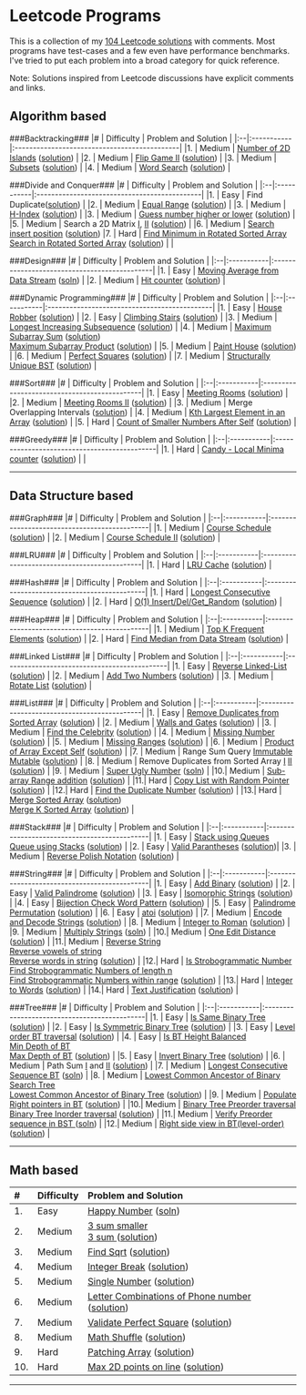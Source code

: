 Leetcode Programs
===================
This is a collection of my [104 Leetcode solutions](./) with comments. Most programs have test-cases and a few even have performance benchmarks. I've tried to put each problem into a broad category for quick reference.

Note: Solutions inspired from Leetcode discussions have explicit comments and links.

Algorithm based
--------------------------------------------
###Backtracking###
|#  | Difficulty | Problem and Solution                         |
|:--|:-----------|:---------------------------------------------|
|1. | Medium     | [Number of 2D Islands](https://leetcode.com/problems/number-of-islands/) ([solution](./algo_backtrack_2D_number_of_islands.cc))                                                                                |
|2. | Medium     | [Flip Game II](https://leetcode.com/problems/flip-game-ii/) ([solution](./algo_backtrack_flipgame2.cc))            |
|3. | Medium     | [Subsets](https://leetcode.com/problems/subsets/) ([solution](./algo_backtrack_subsets.cc))                        |
|4. | Medium     | [Word Search](https://leetcode.com/problems/word-search/) ([solution](./algo_backtrack_word_search.cc))            |

###Divide and Conquer###
|#  | Difficulty | Problem and Solution                         |
|:--|:-----------|:---------------------------------------------|
|1. | Easy       | Find Duplicate([solution](./algo_dc_elem_appear_once_in_sorted_arr.cc))                                            |
|2. | Medium     | [Equal Range](https://leetcode.com/problems/search-for-a-range/) ([solution](./algo_dc_equal_range.cc))            |
|3. | Medium     | [H-Index](https://leetcode.com/problems/h-index/) ([solution](./algo_dc_h_index.cc))           |
|3. | Medium     | [Guess number higher or lower](https://leetcode.com/problems/guess-number-higher-or-lower/) ([solution](./algo_dc_guess_number.cc))       |
|5. | Medium     | Search a 2D Matrix [I](https://leetcode.com/problems/search-a-2d-matrix/),  [II](https://leetcode.com/problems/search-a-2d-matrix-ii/) ([solution](./algo_dc_search_2D_matrix_i_ii.cc))                           |
|6. | Medium     | [Search insert position](https://leetcode.com/problems/search-insert-position/) ([solution](./algo_dc_search_insert_position.cc))                                      |7. | Hard       | [Find Minimum in Rotated Sorted Array](https://leetcode.com/problems/find-minimum-in-rotated-sorted-array/) <br> [Search in Rotated Sorted Array](https://leetcode.com/problems/search-in-rotated-sorted-array/) ([solution](./algo_dc_rotated_array_search.cc))  |                         |

###Design###
|#  | Difficulty | Problem and Solution                         |
|:--|:-----------|:---------------------------------------------|
|1. | Easy       | [Moving Average from Data Stream](https://leetcode.com/problems/moving-average-from-data-stream/) ([soln](./algo_design_moving_average.cc))   |
|2. | Medium     | [Hit counter](https://leetcode.com/problems/design-hit-counter/) ([solution](./algo_design_hit_counter.cc))                                   |

###Dynamic Programming###
|#  | Difficulty | Problem and Solution                         |
|:--|:-----------|:---------------------------------------------|
|1. | Easy       | [House Robber](https://leetcode.com/problems/house-robber/) ([solution](./algo_dp_easy_house_robber.cc))           |
|2. | Easy       | [Climbing Stairs](https://leetcode.com/problems/climbing-stairs/) ([solution](./algo_dp_number_of_1_2_steps.cc))   |
|3. | Medium     | [Longest Increasing Subsequence](https://leetcode.com/problems/longest-increasing-subsequence/) ([solution](./algo_dp_longest_increasing_subsequence.cc))    |
|4. | Medium     | [Maximum Subarray Sum](https://leetcode.com/problems/maximum-subarray/) ([solution](./algo_dp_maximum_sum_product_subarray.cc)) <br> [Maximum Subarray Product](https://leetcode.com/problems/maximum-product-subarray/) ([solution](./algo_dp_maximum_sum_product_subarray.cc))                                                   |
|5. | Medium     | [Paint House](https://leetcode.com/problems/paint-house/) ([solution](./algo_dp_medium_paint_house.cc))            |
|6. | Medium     | [Perfect Squares](https://leetcode.com/problems/perfect-squares/) ([solution](./algo_dp_perfect_squares.cc))       |
|7. | Medium     | [Structurally Unique BST](https://leetcode.com/problems/unique-binary-search-trees/) ([solution](./algo_dp_unique_binary_search_trees.cc))         |

###Sort###
|#  | Difficulty | Problem and Solution                         |
|:--|:-----------|:---------------------------------------------|
|1. | Easy       | [Meeting Rooms](https://leetcode.com/problems/meeting-rooms/) ([solution](./algo_sort_meeting_rooms.cc))           |
|2. | Medium     | [Meeting Rooms II](https://leetcode.com/problems/meeting-rooms-ii/) ([solution](./algo_sort_meeting_rooms_ii.cc))  |
|3. | Medium     | Merge Overlapping Intervals ([solution](./algo_sort_merge_overlapping_intervals.cc))                               |
|4. | Medium     | [Kth Largest Element in an Array](https://leetcode.com/problems/kth-largest-element-in-an-array/) ([solution](./algo_sort_quick_select.cc))                            |
|5. | Hard       | [Count of Smaller Numbers After Self](https://leetcode.com/problems/count-of-smaller-numbers-after-self/) ([solution](./algo_sort_num_smaller_elements_in_right.cc))   |

###Greedy###
|#  | Difficulty | Problem and Solution                         |
|:--|:-----------|:---------------------------------------------|
|1. | Hard       | [Candy - Local Minima counter](https://leetcode.com/problems/candy/) ([solution](./algo_greedy_local_minimum_candy.cc)) | |

----------------------------------------------------------------------------------------
Data Structure based
--------------------------------------------
###Graph###
|#  | Difficulty | Problem and Solution                          |
|:--|:-----------|:---------------------------------------------|
|1. | Medium     | [Course Schedule](https://leetcode.com/problems/course-schedule/) ([solution](./ds_graph_loop_course_schedule.cc)) |
|2. | Medium     | [Course Schedule II](https://leetcode.com/problems/course-schedule-ii/) ([solution](./ds_graph_loop_course_schedule_ii.cc))                                                                                   |

###LRU###
|#  | Difficulty | Problem and Solution                          |
|:--|:-----------|:---------------------------------------------|
|1. | Hard       | [LRU Cache](https://leetcode.com/problems/lru-cache/) ([solution](./ds_lru_cache.cc))        |

###Hash###
|#  | Difficulty | Problem and Solution                          |
|:--|:-----------|:---------------------------------------------|
|1. | Hard       | [Longest Consecutive Sequence](https://leetcode.com/problems/longest-consecutive-sequence/) ([solution](./ds_hash_longest_consecutive_seq.cc))  |
|2. | Hard       | [O(1) Insert/Del/Get_Random](https://leetcode.com/problems/insert-delete-getrandom-o1/) ([solution](./ds_hash_ins_del_get_random.cc))  |

###Heap###
|#  | Difficulty | Problem and Solution                         |
|:--|:-----------|:---------------------------------------------|
|1. | Medium     | [Top K Frequent Elements](https://leetcode.com/problems/top-k-frequent-elements/) ([solution](./ds_heap_top_k_frequent_elements.cc))      |
|2. | Hard       | [Find Median from Data Stream](https://leetcode.com/problems/find-median-from-data-stream/) ([solution](./ds_heap_find_median_in_stream.cc))                                                                                           |

###Linked List###
|#  | Difficulty | Problem and Solution                          |
|:--|:-----------|:---------------------------------------------|
|1. | Easy       | [Reverse Linked-List](https://leetcode.com/problems/reverse-linked-list/) ([solution](./ds_linkedlist_reverse.cc)) |
|2. | Medium     | [Add Two Numbers](https://leetcode.com/problems/add-two-numbers/) ([solution](./ds_linkedlist_add_two_nums.cc))    |
|3. | Medium     | [Rotate List](https://leetcode.com/problems/rotate-list/) ([solution](./ds_linkedlist_rotate_list.cc))             |

###List###
|#  | Difficulty | Problem and Solution                          |
|:--|:-----------|:---------------------------------------------|
|1. | Easy       | [Remove Duplicates from Sorted Array](https://leetcode.com/problems/remove-duplicates-from-sorted-array/) ([solution](./ds_list_easy_remove_duplicate_number.cc))                                                                               |
|2. | Medium     | [Walls and Gates](https://leetcode.com/problems/walls-and-gates/) ([solution](./ds_list_2D_walls_and_gates.cc))    |
|3. | Medium     | [Find the Celebrity](https://leetcode.com/problems/find-the-celebrity/) ([solution](./ds_list_find_the_celebrity.cc))                                                                                         |
|4. | Medium     | [Missing Number](https://leetcode.com/problems/missing-number/) ([solution](./ds_list_missing_number.cc))          |
|5. | Medium     | [Missing Ranges](https://leetcode.com/problems/missing-ranges/) ([solution](./ds_list_missing_ranges.cc))          |
|6. | Medium     | [Product of Array Except Self](https://leetcode.com/problems/product-of-array-except-self/) ([solution](./ds_list_product_of_array_except_self.cc))                                                                               |
|7. | Medium     | Range Sum Query [Immutable](https://leetcode.com/problems/range-sum-query-immutable/) [Mutable](https://leetcode.com/problems/range-sum-query-mutable/) ([solution](./ds_list_range_sum_query.cc))                          |
|8. | Medium     | Remove Duplicates from Sorted Array [I](https://leetcode.com/problems/remove-duplicates-from-sorted-array/) [II](https://leetcode.com/problems/remove-duplicates-from-sorted-array-ii/) ([solution](./ds_list_remove_duplicates_sorted_i_ii.cc))  |
|9. | Medium     | [Super Ugly Number](https://leetcode.com/problems/super-ugly-number/)  ([soln](./ds_list_super_ugly_numbers.cc))   |
|10.| Medium     | [Sub-array Range addition](https://leetcode.com/problems/range-addition/) ([solution](./ds_list_range_addition.cc))                                  |
|11.| Hard       | [Copy List with Random Pointer](https://leetcode.com/problems/copy-list-with-random-pointer/) ([solution](./ds_list_copy_list_with_random_pointer.cc))                                                                              |
|12.| Hard       | [Find the Duplicate Number](https://leetcode.com/problems/find-the-duplicate-number/) ([solution](./ds_list_duplicate_number.cc))      |
|13.| Hard       | [Merge Sorted Array](https://leetcode.com/problems/merge-sorted-array/) ([solution](./ds_list_merge_sorted_arrays.cc)) <br> [Merge K Sorted Array](https://leetcode.com/problems/merge-k-sorted-lists/) ([solution](./ds_list_merge_k_sorted_lists.cc))      |

###Stack###
|#  | Difficulty | Problem and Solution                          |
|:--|:-----------|:---------------------------------------------|
|1. | Easy      | [Stack using Queues](https://leetcode.com/problems/implement-stack-using-queues/) <br> [Queue using Stacks](https://leetcode.com/problems/implement-queue-using-stacks/)  ([solution](./ds_stack_using_queue.cc))                   |
|2. | Easy       | [Valid Parantheses](https://leetcode.com/problems/valid-parentheses/) ([solution](./ds_stack_valid_parantheses.cc))|
|3. | Medium     | [Reverse Polish Notation](https://leetcode.com/problems/evaluate-reverse-polish-notation/)  ([solution](./ds_stack_math_reverse_polish_notation.cc))                                                                              |

###String###
|#  | Difficulty | Problem and Solution                          |
|:--|:-----------|:---------------------------------------------|
|1. | Easy       | [Add Binary](https://leetcode.com/problems/add-binary/)  ([solution](./ds_string_easy_add_binary.cc))                                                      |
|2. | Easy       | [Valid Palindrome](https://leetcode.com/problems/valid-palindrome/)  ([solution](./ds_string_easy_valid_palindrome.cc))                                    |
|3. | Easy       | [Isomorphic Strings](https://leetcode.com/problems/isomorphic-strings/)  ([solution](./ds_string_isomorphic.cc))                                           |
|4. | Easy       | [Bijection Check Word Pattern](https://leetcode.com/problems/word-pattern/)  ([solution](./ds_string_word_pattern.cc))                                     |
|5. | Easy       | [Palindrome Permutation](https://leetcode.com/problems/palindrome-permutation/)  ([solution](./ds_string_palindromic_permutation_i_ii.cc))                 |
|6. | Easy       | [atoi](https://leetcode.com/problems/string-to-integer-atoi/)  ([solution](./ds_string_atoi.cc))                                                           |
|7. | Medium     | [Encode and Decode Strings](https://leetcode.com/problems/encode-and-decode-strings/)  ([solution](./ds_string_encode_decode.cc))                          |
|8. | Medium     | [Integer to Roman](https://leetcode.com/problems/integer-to-roman/)  ([solution](./ds_string_int_to_roman_numerals.cc))                                    |
|9. | Medium     | [Multiply Strings](https://leetcode.com/problems/multiply-strings/)    ([soln](./ds_string_multiply_strings.cc))                                           |
|10.| Medium     | [One Edit Distance](https://leetcode.com/problems/one-edit-distance/)    ([solution](./ds_string_one_edit_distance.cc))                                    |
|11.| Medium     | [Reverse String](https://leetcode.com/problems/reverse-string/) <br> [Reverse vowels of string](https://leetcode.com/problems/reverse-vowels-of-a-string/) <br>  [Reverse words in string](https://leetcode.com/problems/reverse-words-in-a-string/)    ([solution](./ds_string_reverse_words.cc))                                                     |
|12.| Hard       | [Is Strobogrammatic Number](https://leetcode.com/problems/strobogrammatic-number/) <br> [Find Strobogrammatic Numbers of length n](https://leetcode.com/problems/strobogrammatic-number-ii/) <br> [Find Strobogrammatic Numbers within range](https://leetcode.com/problems/strobogrammatic-number-iii/)  ([solution](./ds_string_strobogrammatic_num_i_ii_iii.cc)) |
|13.| Hard       | [Integer to Words](https://leetcode.com/problems/integer-to-english-words/)  ([solution](./ds_string_int_to_words.cc))                                     |
|14.| Hard       | [Text Justification](https://leetcode.com/problems/text-justification/)    ([solution](./ds_string_text_justification.cc))                                 |

###Tree###
|#  | Difficulty | Problem and Solution                          |
|:--|:-----------|:---------------------------------------------|
|1. | Easy       | [Is Same Binary Tree](https://leetcode.com/problems/same-tree/)    ([solution](./ds_tree_is_same_tree_bt.cc))     |
|2. | Easy       | [Is Symmetric Binary Tree](https://leetcode.com/problems/symmetric-tree/)    ([solution](./ds_tree_is_symmetric_bt.cc))                                                                                           |
|3. | Easy       | [Level order BT traversal](https://leetcode.com/problems/binary-tree-level-order-traversal-ii/) ([solution](./ds_tree_traversal_levelorder_bt.cc))                                                                                   |
|4. | Easy       | [Is BT Height Balanced](https://leetcode.com/problems/balanced-binary-tree/) <br> [Min Depth of BT](https://leetcode.com/problems/minimum-depth-of-binary-tree/) <br> [Max Depth of BT](https://leetcode.com/problems/maximum-depth-of-binary-tree/)   ([solution](./ds_tree_min_max_depth_bt.cc))                       |
|5. | Easy       | [Invert Binary Tree](https://leetcode.com/problems/invert-binary-tree/) ([solution](./ds_tree_invert_bt.cc))  |
|6. | Medium     | Path Sum [I](https://leetcode.com/problems/path-sum/) and [II](https://leetcode.com/problems/path-sum-ii/) ([solution](./ds_tree_path_sum_i_ii.cc))                |
|7. | Medium     | [Longest Consecutive Sequence BT](https://leetcode.com/problems/binary-tree-longest-consecutive-sequence/) ([soln](./ds_tree_longest_consecutive_sequence_bt.cc))  |
|8. | Medium     | [Lowest Common Ancestor of Binary Search Tree](https://leetcode.com/problems/lowest-common-ancestor-of-a-binary-search-tree/) <br> [Lowest Common Ancestor of Binary Tree](https://leetcode.com/problems/lowest-common-ancestor-of-a-binary-tree/) ([solution](./ds_tree_lca_bt_bst.cc))                  |
|9. | Medium     | [Populate Right pointers in BT](https://leetcode.com/problems/populating-next-right-pointers-in-each-node/) ([solution](./ds_tree_populate_next_pointer.cc))     |
|10.| Medium     | [Binary Tree Preorder traversal](https://leetcode.com/problems/binary-tree-preorder-traversal/)  <br> [Binary Tree Inorder traversal](https://leetcode.com/problems/binary-tree-preorder-traversal/) ([solution](./ds_tree_traversal_pre_in_order_iterative_bt.cc))                                                                       |
|11.| Medium     | [Verify Preorder sequence in BST ](https://leetcode.com/problems/verify-preorder-sequence-in-binary-search-tree) ([soln](./ds_tree_verify_preorder_sequence_bst.cc))  |
|12.| Medium     | [Right side view in BT(level-order)](https://leetcode.com/problems/binary-tree-right-side-view/) ([solution](./ds_tree_right_side_view_bt.cc))  |

----------------------------------------------------------------------------------------
Math based
--------------------------------------------
|#  | Difficulty | Problem and Solution                          |
|:--|:-----------|:---------------------------------------------|
|1. | Easy       | [Happy Number](https://leetcode.com/problems/happy-number/) ([soln](./math_happy_number.cc))                      |
|2. | Medium     | [3 sum smaller](https://leetcode.com/problems/3sum-smaller/) <br> [3 sum ](https://leetcode.com/problems/3sum/) ([solution](./math_3sum.cc))          |
|3. | Medium     | [Find Sqrt](https://leetcode.com/problems/sqrtx/) ([solution](./math_find_sqrt.cc))                               |
|4. | Medium     | [Integer Break](https://leetcode.com/problems/integer-break/) ([solution](./math_integer_break.cc))               |
|5. | Medium     | [Single Number](https://leetcode.com/problems/single-number/) ([solution](./math_integer_missing_int.cc))         |
|6. | Medium     | [Letter Combinations of Phone number](https://leetcode.com/problems/letter-combinations-of-a-phone-number/) ([solution](./math_letter_combinations_phone.cc))      |
|7. | Medium     | [Validate Perfect Square](https://leetcode.com/problems/valid-perfect-square/) ([solution](./math_validate_perfect_square.cc))        |
|8. | Medium     | [Math Shuffle](https://leetcode.com/problems/shuffle-an-array/) ([solution](./math_shuffle.cc))                   |
|9. | Hard       | [Patching Array](https://leetcode.com/problems/patching-array/) ([solution](./math_patching_array.cc))            |
|10.| Hard       | [Max 2D points on line](https://leetcode.com/problems/max-points-on-a-line/) ([solution](./math_geometry_max_2Dpoints_line.cc))       |

----------------------------------------------------------------------------------------
